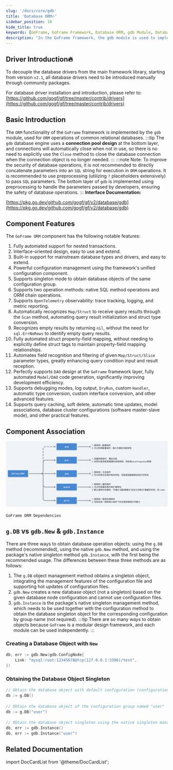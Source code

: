 ```yaml
---
slug: '/docs/core/gdb'
title: 'Database ORM🔥'
sidebar_position: 10
hide_title: true
keywords: [GoFrame, GoFrame Framework, Database ORM, gdb Module, Database Driver, Connection Pool, Preprocessing, Automation, Observability, DAO Design]
description: "In the GoFrame framework, the gdb module is used to implement ORM functionality for databases, emphasizing the design of connection pools, preprocessing SQL parameters, and automatic recognition of Map/Struct. The GoFrame ORM component supports nested transactions, interface-based design, is compatible with mainstream database drivers, and has strong configuration management and debugging features."
---
```


## Driver Introduction🔥

To decouple the database drivers from the main framework library, starting from version `v2.1`, all database drivers need to be introduced manually through community packages.

For database driver installation and introduction, please refer to: [https://github.com/gogf/gf/tree/master/contrib/drivers](https://github.com/gogf/gf/tree/master/contrib/drivers)

## Basic Introduction

The `ORM` functionality of the `GoFrame` framework is implemented by the `gdb` module, used for `ORM` operations of common relational databases.
:::tip
The `gdb` database engine uses a **connection pool design** at the bottom layer, and connections will automatically close when not in use, so there is no need to explicitly use the `Close` method to close the database connection when the connection object is no longer needed.
:::
:::note
Note: To improve the security of database operations, it is not recommended to directly concatenate parameters into an `SQL` string for execution in `ORM` operations. It is recommended to use preprocessing (utilizing `?` placeholders extensively) to pass `SQL` parameters. The bottom layer of `gdb` is implemented using preprocessing to handle the parameters passed by developers, ensuring the safety of database operations.
:::
**Interface Documentation:**

[https://pkg.go.dev/github.com/gogf/gf/v2/database/gdb](https://pkg.go.dev/github.com/gogf/gf/v2/database/gdb)

## Component Features

The `GoFrame ORM` component has the following notable features:

1. Fully automated support for nested transactions.
2. Interface-oriented design, easy to use and extend.
3. Built-in support for mainstream database types and drivers, and easy to extend.
4. Powerful configuration management using the framework's unified configuration component.
5. Supports singleton mode to obtain database objects of the same configuration group.
6. Supports two operation methods: native SQL method operations and ORM chain operations.
7. Supports `OpenTelemetry` observability: trace tracking, logging, and metric reporting.
8. Automatically recognizes `Map/Struct` to receive query results through the `Scan` method, automating query result initialization and struct type conversion.
9. Recognizes empty results by returning `nil`, without the need for `sql.ErrNoRows` to identify empty query results.
10. Fully automated struct property-field mapping, without needing to explicitly define struct tags to maintain property-field mapping relationships.
11. Automates field recognition and filtering of given `Map/Struct/Slice` parameter types, greatly enhancing query condition input and result reception.
12. Perfectly supports `DAO` design at the `GoFrame` framework layer, fully automated `Model/DAO` code generation, significantly improving development efficiency.
13. Supports debugging modes, log output, `DryRun`, custom `Handler`, automatic type conversion, custom interface conversion, and other advanced features.
14. Supports query caching, soft delete, automatic time updates, model associations, database cluster configurations (software master-slave mode), and other practical features.

## Component Association

![](/markdown/cf10ab2ff4d4b341190d5e5a47692061.png)

`GoFrame ORM Dependencies`

## `g.DB` vs `gdb.New` & `gdb.Instance`

There are three ways to obtain database operation objects: using the `g.DB` method (recommended), using the native `gdb.New` method, and using the package's native singleton method `gdb.Instance`, with the first being the recommended usage. The differences between these three methods are as follows:

1. The `g.DB` object management method obtains a singleton object, integrating the management features of the configuration file and supporting hot updates of configuration files.
2. `gdb.New` creates a new database object (not a singleton) based on the given database node configuration and cannot use configuration files.
3. `gdb.Instance` is the package's native singleton management method, which needs to be used together with the configuration method to obtain the database singleton object for the corresponding configuration by group name (not required).
:::tip
There are so many ways to obtain objects because `GoFrame` is a modular design framework, and each module can be used independently.
:::
### Creating a Database Object with `New`

```go
db, err := gdb.New(gdb.ConfigNode{
    Link: "mysql:root:12345678@tcp(127.0.0.1:3306)/test",
})
```

### Obtaining the Database Object Singleton

```go
// Obtain the database object with default configuration (configuration name "default")
db := g.DB()

// Obtain the database object of the configuration group named "user"
db := g.DB("user")

// Obtain the database object singleton using the native singleton management method
db, err := gdb.Instance()
db, err := gdb.Instance("user")
```

## Related Documentation
import DocCardList from '@theme/DocCardList';

<DocCardList />